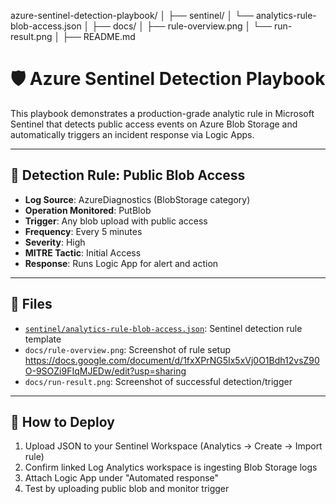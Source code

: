 azure-sentinel-detection-playbook/
│
├── sentinel/
│   └── analytics-rule-blob-access.json
│
├── docs/
│   ├── rule-overview.png
│   └── run-result.png
│
├── README.md
# 🛡️ Azure Sentinel Detection Playbook

This playbook demonstrates a production-grade analytic rule in Microsoft Sentinel that detects public access events on Azure Blob Storage and automatically triggers an incident response via Logic Apps.

---

## 📌 Detection Rule: Public Blob Access

- **Log Source**: AzureDiagnostics (BlobStorage category)
- **Operation Monitored**: PutBlob
- **Trigger**: Any blob upload with public access
- **Frequency**: Every 5 minutes
- **Severity**: High
- **MITRE Tactic**: Initial Access
- **Response**: Runs Logic App for alert and action

---

## 📂 Files

- [`sentinel/analytics-rule-blob-access.json`](sentinel/analytics-rule-blob-access.json): Sentinel detection rule template
- `docs/rule-overview.png`: Screenshot of rule setup https://docs.google.com/document/d/1fxXPrNG5Ix5xVj0O1Bdh12vsZ90O-9SOZi9FIqMJEDw/edit?usp=sharing
- `docs/run-result.png`: Screenshot of successful detection/trigger

---

## 🚀 How to Deploy

1. Upload JSON to your Sentinel Workspace (Analytics → Create → Import rule)
2. Confirm linked Log Analytics workspace is ingesting Blob Storage logs
3. Attach Logic App under "Automated response"
4. Test by uploading public blob and monitor trigger
